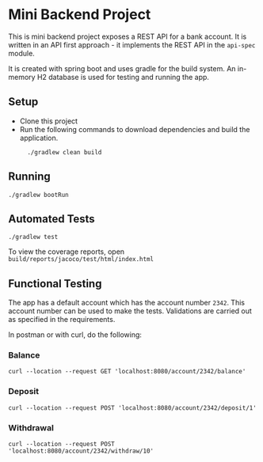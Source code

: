 # Mini Backend Project
This is mini backend project exposes a REST API for a bank account.
It is written in an API first approach - 
it implements the REST API in the `api-spec` module.

It is created with spring boot and uses gradle for the build system.
An in-memory H2 database is used for testing and running the app.

## Setup
- Clone this project
- Run the following commands to download dependencies and build the application.
  ```commandline
    ./gradlew clean build
  
## Running
`./gradlew bootRun`

## Automated Tests
`./gradlew test`

To view the coverage reports, open `build/reports/jacoco/test/html/index.html`
  
## Functional Testing
The app has a default account which has the account number `2342`.
This account number can be used to make the tests.
Validations are carried out as specified in the requirements.

In postman or with curl, do the following:

### Balance
`curl --location --request GET 'localhost:8080/account/2342/balance'`

### Deposit
`curl --location --request POST 'localhost:8080/account/2342/deposit/1'`

### Withdrawal
`curl --location --request POST 'localhost:8080/account/2342/withdraw/10'`
